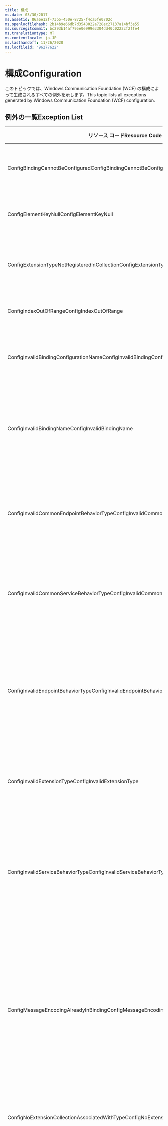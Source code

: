 ```yaml
---
title: 構成
ms.date: 03/30/2017
ms.assetid: 86a6e12f-73b5-450e-8725-f4ca5fe0702c
ms.openlocfilehash: 2b14b9e66db7d3548022a728ec27137a14bf3e55
ms.sourcegitcommit: bc293b14af795e0e999e3304dd40c0222cf2ffe4
ms.translationtype: MT
ms.contentlocale: ja-JP
ms.lasthandoff: 11/26/2020
ms.locfileid: "96277622"
---
```

# <a name="configuration"></a><span data-ttu-id="270e7-102">構成</span><span class="sxs-lookup"><span data-stu-id="270e7-102">Configuration</span></span>

<span data-ttu-id="270e7-103">このトピックでは、Windows Communication Foundation (WCF) の構成によって生成されるすべての例外を示します。</span><span class="sxs-lookup"><span data-stu-id="270e7-103">This topic lists all exceptions generated by Windows Communication Foundation (WCF) configuration.</span></span>  
  
## <a name="exception-list"></a><span data-ttu-id="270e7-104">例外の一覧</span><span class="sxs-lookup"><span data-stu-id="270e7-104">Exception List</span></span>  
  
|<span data-ttu-id="270e7-105">リソース コード</span><span class="sxs-lookup"><span data-stu-id="270e7-105">Resource Code</span></span>|<span data-ttu-id="270e7-106">リソースの文字列</span><span class="sxs-lookup"><span data-stu-id="270e7-106">Resource String</span></span>|  
|-------------------|---------------------|  
|<span data-ttu-id="270e7-107">ConfigBindingCannotBeConfigured</span><span class="sxs-lookup"><span data-stu-id="270e7-107">ConfigBindingCannotBeConfigured</span></span>|<span data-ttu-id="270e7-108">サービス エンドポイントのバインディングを構成できません。</span><span class="sxs-lookup"><span data-stu-id="270e7-108">The binding on the service endpoint cannot be configured.</span></span>|  
|<span data-ttu-id="270e7-109">ConfigElementKeyNull</span><span class="sxs-lookup"><span data-stu-id="270e7-109">ConfigElementKeyNull</span></span>|<span data-ttu-id="270e7-110">指定された構成要素キーを NULL にすることはできません。</span><span class="sxs-lookup"><span data-stu-id="270e7-110">The specific configuration element key cannot be null.</span></span>|  
|<span data-ttu-id="270e7-111">ConfigExtensionTypeNotRegisteredInCollection</span><span class="sxs-lookup"><span data-stu-id="270e7-111">ConfigExtensionTypeNotRegisteredInCollection</span></span>|<span data-ttu-id="270e7-112">指定された拡張の型は、指定された拡張のコレクションに登録されていません。</span><span class="sxs-lookup"><span data-stu-id="270e7-112">The specific extension type is not registered in the specific extension collection.</span></span>|  
|<span data-ttu-id="270e7-113">ConfigIndexOutOfRange</span><span class="sxs-lookup"><span data-stu-id="270e7-113">ConfigIndexOutOfRange</span></span>|<span data-ttu-id="270e7-114">指定された属性の値が範囲外です。</span><span class="sxs-lookup"><span data-stu-id="270e7-114">The value for the specific attribute is out of range.</span></span>|  
|<span data-ttu-id="270e7-115">ConfigInvalidBindingConfigurationName</span><span class="sxs-lookup"><span data-stu-id="270e7-115">ConfigInvalidBindingConfigurationName</span></span>|<span data-ttu-id="270e7-116">指定された構成に指定された名前のバインディングが含まれていません。</span><span class="sxs-lookup"><span data-stu-id="270e7-116">The specific configuration does not have a binding with the specific name.</span></span>|  
|<span data-ttu-id="270e7-117">ConfigInvalidBindingName</span><span class="sxs-lookup"><span data-stu-id="270e7-117">ConfigInvalidBindingName</span></span>|<span data-ttu-id="270e7-118">指定された構成に指定された名前のバインディングが含まれていません。</span><span class="sxs-lookup"><span data-stu-id="270e7-118">The specific configuration does not have a binding with the specific name.</span></span> <span data-ttu-id="270e7-119">これはこのバインディングに対して無効な値です。</span><span class="sxs-lookup"><span data-stu-id="270e7-119">This is an invalid value for the binding.</span></span>|  
|<span data-ttu-id="270e7-120">ConfigInvalidCommonEndpointBehaviorType</span><span class="sxs-lookup"><span data-stu-id="270e7-120">ConfigInvalidCommonEndpointBehaviorType</span></span>|<span data-ttu-id="270e7-121">指定された動作拡張は指定された型を実装していないため、共通エンドポイント動作に追加できません。</span><span class="sxs-lookup"><span data-stu-id="270e7-121">Cannot add the specific behavior extension to the common endpoint behavior because it does not implement the specific type.</span></span>|  
|<span data-ttu-id="270e7-122">ConfigInvalidCommonServiceBehaviorType</span><span class="sxs-lookup"><span data-stu-id="270e7-122">ConfigInvalidCommonServiceBehaviorType</span></span>|<span data-ttu-id="270e7-123">指定された動作拡張は指定された型を実装していないため、共通サービス動作に追加できません。</span><span class="sxs-lookup"><span data-stu-id="270e7-123">Cannot add the specific behavior extension to the common service behavior because it does not implement the specific type.</span></span>|  
|<span data-ttu-id="270e7-124">ConfigInvalidEndpointBehaviorType</span><span class="sxs-lookup"><span data-stu-id="270e7-124">ConfigInvalidEndpointBehaviorType</span></span>|<span data-ttu-id="270e7-125">基になる動作型が IServiceBehavior インターフェイスを実装していないため、指定された動作拡張を指定されたエンドポイント動作に追加できません。</span><span class="sxs-lookup"><span data-stu-id="270e7-125">Cannot add the specific behavior extension to the specific endpoint behavior because the underlying behavior type does not implement the IServiceBehavior interface.</span></span>|  
|<span data-ttu-id="270e7-126">ConfigInvalidExtensionType</span><span class="sxs-lookup"><span data-stu-id="270e7-126">ConfigInvalidExtensionType</span></span>|<span data-ttu-id="270e7-127">指定された型をコレクションで使用するには、指定された拡張から派生する必要があります。</span><span class="sxs-lookup"><span data-stu-id="270e7-127">The specific type must derive from the specific extension to be used in the collection.</span></span>|  
|<span data-ttu-id="270e7-128">ConfigInvalidServiceBehaviorType</span><span class="sxs-lookup"><span data-stu-id="270e7-128">ConfigInvalidServiceBehaviorType</span></span>|<span data-ttu-id="270e7-129">基になる動作型が IServiceBehavior インターフェイスを実装していないため、動作拡張を指定された名前のサービス動作に追加できません。</span><span class="sxs-lookup"><span data-stu-id="270e7-129">Cannot add the behavior extension 'to the service behavior with the specific name because the underlying behavior type does not implement the IServiceBehavior interface.</span></span>|  
|<span data-ttu-id="270e7-130">ConfigMessageEncodingAlreadyInBinding</span><span class="sxs-lookup"><span data-stu-id="270e7-130">ConfigMessageEncodingAlreadyInBinding</span></span>|<span data-ttu-id="270e7-131">指定されたメッセージ エンコーディング要素を追加できません。</span><span class="sxs-lookup"><span data-stu-id="270e7-131">Cannot add the specific message encoding element.</span></span> <span data-ttu-id="270e7-132">指定されたバインディングには、別のメッセージ エンコーディング要素が既に存在しています。</span><span class="sxs-lookup"><span data-stu-id="270e7-132">Another message encoding element already exists in the specific binding.</span></span> <span data-ttu-id="270e7-133">バインディングのメッセージ エンコーディング要素は各バインディングに 1 つしか指定できません。</span><span class="sxs-lookup"><span data-stu-id="270e7-133">There can only be one message encoding element for each binding.</span></span>|  
|<span data-ttu-id="270e7-134">ConfigNoExtensionCollectionAssociatedWithType</span><span class="sxs-lookup"><span data-stu-id="270e7-134">ConfigNoExtensionCollectionAssociatedWithType</span></span>|<span data-ttu-id="270e7-135">指定された型の拡張に関連付けられた拡張のコレクションが見つかりません。</span><span class="sxs-lookup"><span data-stu-id="270e7-135">Cannot find the extension collection associated with extension of the specific type.</span></span>|  
|<span data-ttu-id="270e7-136">ConfigSectionNotFound</span><span class="sxs-lookup"><span data-stu-id="270e7-136">ConfigSectionNotFound</span></span>|<span data-ttu-id="270e7-137">指定された構成セクションを作成できません。</span><span class="sxs-lookup"><span data-stu-id="270e7-137">The specific configuration section cannot be created.</span></span> <span data-ttu-id="270e7-138">Machine.config ファイルに情報がありません。</span><span class="sxs-lookup"><span data-stu-id="270e7-138">The Machine.config file is missing information.</span></span> <span data-ttu-id="270e7-139">構成セクションが適切に登録されていること、およびセクション名を正しく入力していることを確認してください。</span><span class="sxs-lookup"><span data-stu-id="270e7-139">Verify that this configuration section is properly registered and that you have correctly spelled the section name.</span></span> <span data-ttu-id="270e7-140">Windows Communication Foundation セクションの場合は、ServiceModelReg.exe -i を実行してこのエラーを修正してください。</span><span class="sxs-lookup"><span data-stu-id="270e7-140">For Windows Communication Foundation sections, run ServiceModelReg.exe -i to fix this error.</span></span>|  
|<span data-ttu-id="270e7-141">ConfigTransportAlreadyInBinding</span><span class="sxs-lookup"><span data-stu-id="270e7-141">ConfigTransportAlreadyInBinding</span></span>|<span data-ttu-id="270e7-142">指定されたトランスポート要素を追加できません。</span><span class="sxs-lookup"><span data-stu-id="270e7-142">Cannot add the specific transport element.</span></span> <span data-ttu-id="270e7-143">指定されたバインディングには、別のトランスポート要素が既に存在しています。</span><span class="sxs-lookup"><span data-stu-id="270e7-143">Another transport element already exists in the specific binding.</span></span> <span data-ttu-id="270e7-144">バインディングのメッセージ エンコーディング要素は各バインディングに 1 つしか指定できません。</span><span class="sxs-lookup"><span data-stu-id="270e7-144">There can only be one message encoding element for each binding.</span></span>|
